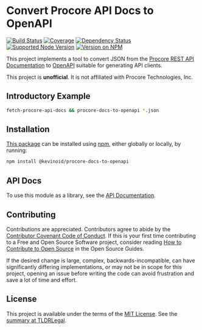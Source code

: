 Convert Procore API Docs to OpenAPI
===================================

[![Build Status](https://img.shields.io/github/workflow/status/kevinoid/procore-docs-to-openapi/Node.js%20CI/main.svg?style=flat&label=build)](https://github.com/kevinoid/procore-docs-to-openapi/actions?query=branch%3Amain)
[![Coverage](https://img.shields.io/codecov/c/github/kevinoid/procore-docs-to-openapi.svg?style=flat)](https://codecov.io/github/kevinoid/procore-docs-to-openapi?branch=main)
[![Dependency Status](https://img.shields.io/david/kevinoid/procore-docs-to-openapi.svg?style=flat)](https://david-dm.org/kevinoid/procore-docs-to-openapi)
[![Supported Node Version](https://img.shields.io/node/v/@kevinoid/procore-docs-to-openapi.svg?style=flat)](https://www.npmjs.com/package/@kevinoid/procore-docs-to-openapi)
[![Version on NPM](https://img.shields.io/npm/v/@kevinoid/procore-docs-to-openapi.svg?style=flat)](https://www.npmjs.com/package/@kevinoid/procore-docs-to-openapi)

This project implements a tool to convert JSON from the [Procore REST API
Documentation](https://developers.procore.com/documentation/rest-api-overview)
to [OpenAPI](https://www.openapis.org/) suitable for generating API clients.

This project is **unofficial**.  It is not affiliated with Procore
Technologies, Inc.


## Introductory Example

```sh
fetch-procore-api-docs && procore-docs-to-openapi *.json
```


## Installation

[This package](https://www.npmjs.com/package/@kevinoid/procore-docs-to-openapi) can be
installed using [npm](https://www.npmjs.com/), either globally or locally, by
running:

```sh
npm install @kevinoid/procore-docs-to-openapi
```


## API Docs

To use this module as a library, see the [API
Documentation](https://kevinoid.github.io/procore-docs-to-openapi/api).


## Contributing

Contributions are appreciated.  Contributors agree to abide by the [Contributor
Covenant Code of
Conduct](https://www.contributor-covenant.org/version/1/4/code-of-conduct.html).
If this is your first time contributing to a Free and Open Source Software
project, consider reading [How to Contribute to Open
Source](https://opensource.guide/how-to-contribute/)
in the Open Source Guides.

If the desired change is large, complex, backwards-incompatible, can have
significantly differing implementations, or may not be in scope for this
project, opening an issue before writing the code can avoid frustration and
save a lot of time and effort.


## License

This project is available under the terms of the [MIT License](LICENSE.txt).
See the [summary at TLDRLegal](https://tldrlegal.com/license/mit-license).
